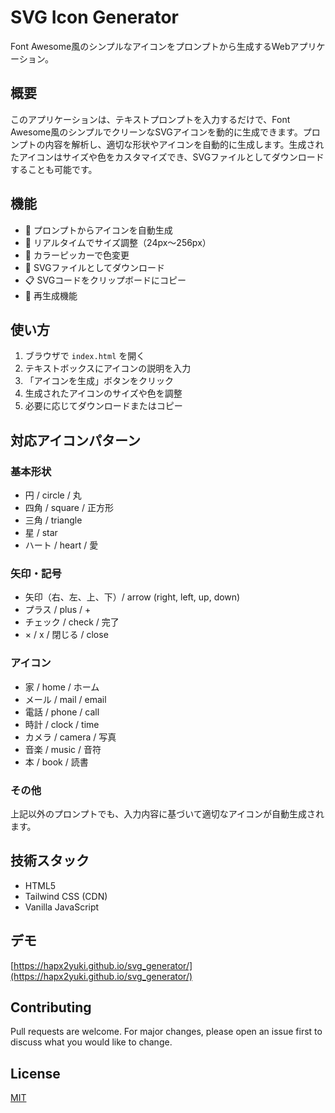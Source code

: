 # SVG Icon Generator

Font Awesome風のシンプルなアイコンをプロンプトから生成するWebアプリケーション。

## 概要

このアプリケーションは、テキストプロンプトを入力するだけで、Font Awesome風のシンプルでクリーンなSVGアイコンを動的に生成できます。プロンプトの内容を解析し、適切な形状やアイコンを自動的に生成します。生成されたアイコンはサイズや色をカスタマイズでき、SVGファイルとしてダウンロードすることも可能です。

## 機能

- 🎨 プロンプトからアイコンを自動生成
- 📐 リアルタイムでサイズ調整（24px〜256px）
- 🎨 カラーピッカーで色変更
- 💾 SVGファイルとしてダウンロード
- 📋 SVGコードをクリップボードにコピー
- 🔄 再生成機能

## 使い方

1. ブラウザで `index.html` を開く
2. テキストボックスにアイコンの説明を入力
3. 「アイコンを生成」ボタンをクリック
4. 生成されたアイコンのサイズや色を調整
5. 必要に応じてダウンロードまたはコピー

## 対応アイコンパターン

### 基本形状
- 円 / circle / 丸
- 四角 / square / 正方形
- 三角 / triangle
- 星 / star
- ハート / heart / 愛

### 矢印・記号
- 矢印（右、左、上、下）/ arrow (right, left, up, down)
- プラス / plus / +
- チェック / check / 完了
- × / x / 閉じる / close

### アイコン
- 家 / home / ホーム
- メール / mail / email
- 電話 / phone / call
- 時計 / clock / time
- カメラ / camera / 写真
- 音楽 / music / 音符
- 本 / book / 読書

### その他
上記以外のプロンプトでも、入力内容に基づいて適切なアイコンが自動生成されます。

## 技術スタック

- HTML5
- Tailwind CSS (CDN)
- Vanilla JavaScript

## デモ

[https://hapx2yuki.github.io/svg_generator/](https://hapx2yuki.github.io/svg_generator/)

## Contributing

Pull requests are welcome. For major changes, please open an issue first to discuss what you would like to change.

## License

[MIT](https://choosealicense.com/licenses/mit/)